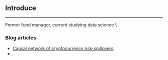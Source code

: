 ## Introduce 
---------------
Former fund manager, current studying data science \\

### Blog articles
- [Causal network of cryptocurrency risk-spillovers](https://medium.com/optimlab-crypto/크립토-리스크-전이의-인과-네트워크-causal-network-of-cryptocurrency-risk-spillovers-c79b3a5147c9)
- 

